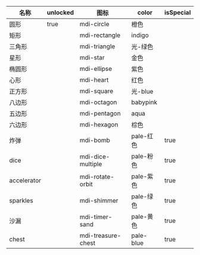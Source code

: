 | 名称  | unlocked | 图标  | color | isSpecial |
| --- | -------- | --- | ----- | --------- |
| 圆形 | true | mdi-circle | 橙色 |  |
| 矩形 |  | mdi-rectangle | indigo |  |
| 三角形 |  | mdi-triangle | 光-绿色 |  |
| 星形 |  | mdi-star | 金色 |  |
| 椭圆形 |  | mdi-ellipse | 紫色 |  |
| 心形 |  | mdi-heart | 红色 |  |
| 正方形 |  | mdi-square | 光-blue |  |
| 八边形 |  | mdi-octagon | babypink |  |
| 五边形 |  | mdi-pentagon | aqua |  |
| 六边形 |  | mdi-hexagon | 棕色 |  |
| 炸弹 |  | mdi-bomb | pale-红色 | true |
| dice |  | mdi-dice-multiple | pale-粉色 | true |
| accelerator |  | mdi-rotate-orbit | pale-紫色 | true |
| sparkles |  | mdi-shimmer | pale-绿色 | true |
| 沙漏 |  | mdi-timer-sand | pale-黄色 | true |
| chest |  | mdi-treasure-chest | pale-blue | true |
